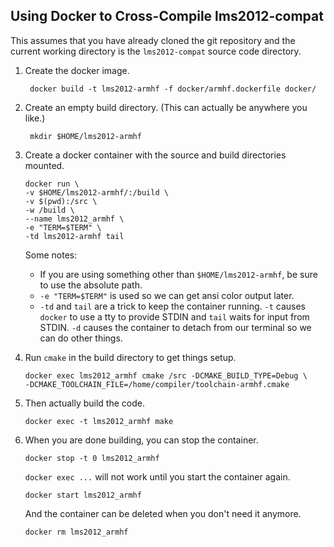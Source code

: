 Using Docker to Cross-Compile lms2012-compat
--------------------------------------------

This assumes that you have already cloned the git repository and the current
working directory is the `lms2012-compat` source code directory.

1. Create the docker image.

        docker build -t lms2012-armhf -f docker/armhf.dockerfile docker/

2. Create an empty build directory. (This can actually be anywhere you like.)

        mkdir $HOME/lms2012-armhf

3.  Create a docker container with the source and build directories mounted.

        docker run \
        -v $HOME/lms2012-armhf/:/build \
        -v $(pwd):/src \
        -w /build \
        --name lms2012_armhf \
        -e "TERM=$TERM" \
        -td lms2012-armhf tail

    Some notes:

    *   If you are using something other than `$HOME/lms2012-armhf`, be sure to
        use the absolute path.
    *   `-e "TERM=$TERM"` is used so we can get ansi color output later.
    *   `-td` and `tail` are a trick to keep the container running. `-t` causes
        `docker` to use a tty to provide STDIN and `tail` waits for input from
        STDIN. `-d` causes the container to detach from our terminal so we can
        do other things.

4.  Run `cmake` in the build directory to get things setup.

        docker exec lms2012_armhf cmake /src -DCMAKE_BUILD_TYPE=Debug \
        -DCMAKE_TOOLCHAIN_FILE=/home/compiler/toolchain-armhf.cmake

5.  Then actually build the code.

        docker exec -t lms2012_armhf make

6.  When you are done building, you can stop the container.

        docker stop -t 0 lms2012_armhf

    `docker exec ...` will not work until you start the container again.

        docker start lms2012_armhf

    And the container can be deleted when you don't need it anymore.

        docker rm lms2012_armhf
